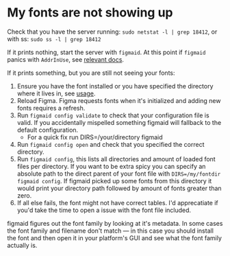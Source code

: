 # My fonts are not showing up

Check that you have the server running: `sudo netstat -l | grep 18412`, or with ss: `sudo ss -l | grep 18412`
   
If it prints nothing, start the server with `figmaid`. At this point if `figmaid` panics with `AddrInUse`, see [relevant docs](addr-in-use.md).

If it prints something, but you are still not seeing your fonts:

1. Ensure you have the font installed or you have specified the directory where it lives in, see [usage](../usage.md).
2. Reload Figma. Figma requests fonts when it's initialized and adding new fonts requires a refresh.
3. Run `figmaid config validate` to check that your configuration file is valid. If you accidentally mispelled something figmaid will fallback to the default configuration.
   -  For a quick fix run DIRS=/your/directory figmaid
4. Run `figmaid config open` and check that you specified the correct directory.  
5. Run `figmaid config`, this lists all directories and amount of loaded font files per directory. If you want to be extra spicy you can specify an absolute path to the direct parent of your font file with `DIRS=/my/fontdir figmaid config`. If figmaid picked up some fonts from this directory it would print your directory path followed by amount of fonts greater than zero.
6. If all else fails, the font might not have correct tables. I'd apprecatiate if you'd take the time to open a issue with the font file included.

figmaid figures out the font family by looking at it's metadata. In some cases the font family and filename don't match — 
in this case you should install the font and then open it in your platform's GUI and see what the font family actually is. 